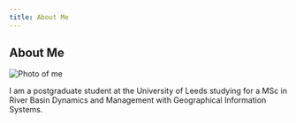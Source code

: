 ```yaml
---
title: About Me
---
```


## About Me

![Photo of me](https://charlotteviner.github.io/images/profilephoto.jpg)

I am a postgraduate student at the University of Leeds studying for a MSc in River Basin Dynamics and Management with Geographical Information Systems.
